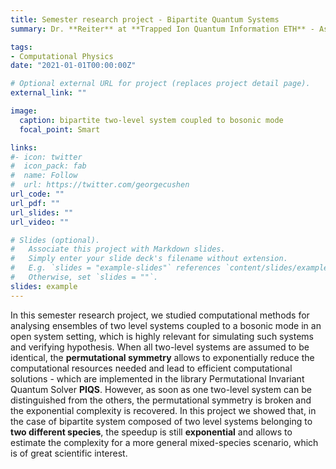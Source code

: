 ```yaml
---
title: Semester research project - Bipartite Quantum Systems
summary: Dr. **Reiter** at **Trapped Ion Quantum Information ETH** - As part of a **semester research project** I studied how to obtain an exponential reduction of complexity for simulating bipartite quantum systems coupled to a bosonic mode.

tags:
- Computational Physics
date: "2021-01-01T00:00:00Z"

# Optional external URL for project (replaces project detail page).
external_link: ""

image:
  caption: bipartite two-level system coupled to bosonic mode
  focal_point: Smart

links:
#- icon: twitter
#  icon_pack: fab
#  name: Follow
#  url: https://twitter.com/georgecushen
url_code: ""
url_pdf: ""
url_slides: ""
url_video: ""

# Slides (optional).
#   Associate this project with Markdown slides.
#   Simply enter your slide deck's filename without extension.
#   E.g. `slides = "example-slides"` references `content/slides/example-slides.md`.
#   Otherwise, set `slides = ""`.
slides: example
---
```

In this semester research project, we studied computational methods for analysing ensembles of two level systems coupled to a bosonic mode in an open system setting, which is highly relevant for simulating such systems and verifying hypothesis. When all two-level systems are assumed to be identical, the **permutational symmetry** allows to exponentially reduce the computational resources needed and lead to efficient computational solutions - which are implemented in the library Permutational Invariant Quantum Solver **PIQS**. However, as soon as one two-level system can be distinguished from the others, the permutational symmetry is broken and the exponential complexity is recovered. In this project we showed that, in the case of bipartite system composed of two level systems belonging to **two different species**, the speedup is still **exponential** and allows to estimate the complexity for a more general mixed-species scenario, which is of great scientific interest.
